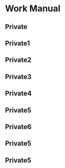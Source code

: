 # Work Manual
## Private
## Private1
## Private2
## Private3
## Private4
## Private5
## Private6
## Private5

## Private5
